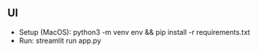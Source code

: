 ## UI 
- Setup (MacOS): python3 -m venv env && pip install -r requirements.txt
- Run: streamlit run app.py